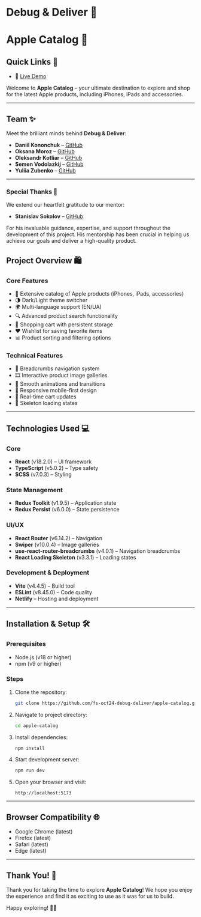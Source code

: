 # Debug & Deliver 🚀

# Apple Catalog 🍎

## Quick Links 🔗

- 🚀 [Live Demo](https://fs-oct24-debug-deliver.netlify.app/)

Welcome to **Apple Catalog** – your ultimate destination to explore and shop for the latest Apple products, including iPhones, iPads and accessories.

---

## Team ✨

Meet the brilliant minds behind **Debug & Deliver**:

- **Daniil Kononchuk** – [GitHub](https://github.com/Daniil-102)
- **Oksana Moroz** – [GitHub](https://github.com/OkMoroz)
- **Oleksandr Kotliar** – [GitHub](https://github.com/k0tlik02)
- **Semen Vodolazkij** – [GitHub](https://github.com/SemenVodolazskij)
- **Yuliia Zubenko** – [GitHub](https://github.com/yuliiazubenko)

---

### Special Thanks 🙏

We extend our heartfelt gratitude to our mentor:

- **Stanislav Sokolov** – [GitHub](https://github.com/StasSokolov1)

For his invaluable guidance, expertise, and support throughout the development of this project. His mentorship has been crucial in helping us achieve our goals and deliver a high-quality product.

## Project Overview 🛍️

### Core Features

- 📱 Extensive catalog of Apple products (iPhones, iPads, accessories)
- 🌗 Dark/Light theme switcher
- 🌍 Multi-language support (EN/UA)
- 🔍 Advanced product search functionality
- 🛒 Shopping cart with persistent storage
- ❤️ Wishlist for saving favorite items
- 📊 Product sorting and filtering options

### Technical Features

- 🧭 Breadcrumbs navigation system
- 🎞️ Interactive product image galleries
- 💨 Smooth animations and transitions
- 📱 Responsive mobile-first design
- 🔄 Real-time cart updates
- 🦴 Skeleton loading states

---

## Technologies Used 💻

### Core

- **React** (v18.2.0) – UI framework
- **TypeScript** (v5.0.2) – Type safety
- **SCSS** (v7.0.3) – Styling

### State Management

- **Redux Toolkit** (v1.9.5) – Application state
- **Redux Persist** (v6.0.0) – State persistence

### UI/UX

- **React Router** (v6.14.2) – Navigation
- **Swiper** (v10.0.4) – Image galleries
- **use-react-router-breadcrumbs** (v4.0.1) – Navigation breadcrumbs
- **React Loading Skeleton** (v3.3.1) – Loading states

### Development & Deployment

- **Vite** (v4.4.5) – Build tool
- **ESLint** (v8.45.0) – Code quality
- **Netlify** – Hosting and deployment

---

## Installation & Setup 🛠️

### Prerequisites

- Node.js (v18 or higher)
- npm (v9 or higher)

### Steps

1. Clone the repository:

   ```bash
   git clone https://github.com/fs-oct24-debug-deliver/apple-catalog.git
   ```

2. Navigate to project directory:

   ```bash
   cd apple-catalog
   ```

3. Install dependencies:

   ```bash
   npm install
   ```

4. Start development server:

   ```bash
   npm run dev
   ```

5. Open your browser and visit:
   ```
   http://localhost:5173
   ```

---

## Browser Compatibility 🌐

- Google Chrome (latest)
- Firefox (latest)
- Safari (latest)
- Edge (latest)

---

## Thank You! 🙌

Thank you for taking the time to explore **Apple Catalog**! We hope you enjoy the experience and find it as exciting to use as it was for us to build.

Happy exploring! 🍏✨
